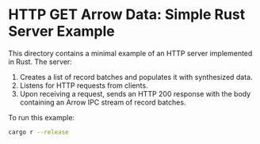<!---
  Licensed to the Apache Software Foundation (ASF) under one
  or more contributor license agreements.  See the NOTICE file
  distributed with this work for additional information
  regarding copyright ownership.  The ASF licenses this file
  to you under the Apache License, Version 2.0 (the
  "License"); you may not use this file except in compliance
  with the License.  You may obtain a copy of the License at

    http://www.apache.org/licenses/LICENSE-2.0

  Unless required by applicable law or agreed to in writing,
  software distributed under the License is distributed on an
  "AS IS" BASIS, WITHOUT WARRANTIES OR CONDITIONS OF ANY
  KIND, either express or implied.  See the License for the
  specific language governing permissions and limitations
  under the License.
-->

# HTTP GET Arrow Data: Simple Rust Server Example

This directory contains a minimal example of an HTTP server implemented in Rust. The server:

1. Creates a list of record batches and populates it with synthesized data.
2. Listens for HTTP requests from clients.
3. Upon receiving a request, sends an HTTP 200 response with the body containing an Arrow IPC stream of record batches.

To run this example:

```sh
cargo r --release
```
